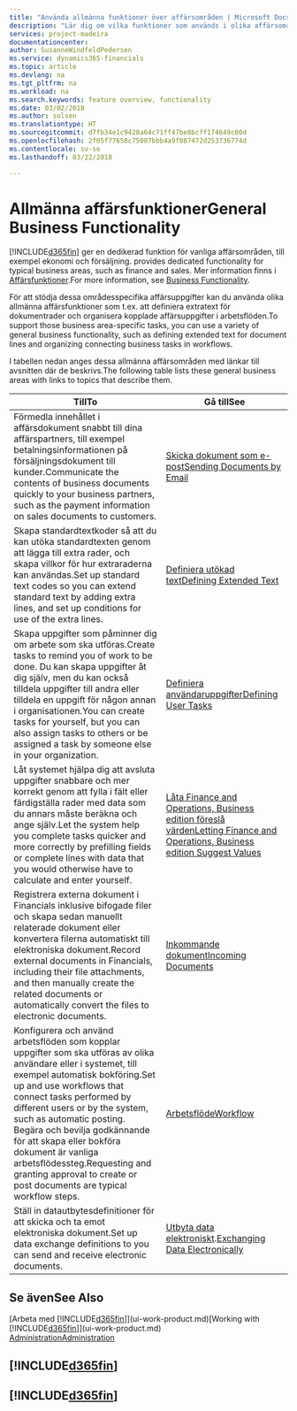 ```yaml
---
title: "Använda allmänna funktioner över affärsområden | Microsoft Docs"
description: "Lär dig om vilka funktioner som används i olika affärsområden i Finance and Operations, Business edition."
services: project-madeira
documentationcenter: 
author: SusanneWindfeldPedersen
ms.service: dynamics365-financials
ms.topic: article
ms.devlang: na
ms.tgt_pltfrm: na
ms.workload: na
ms.search.keywords: feature overview, functionality
ms.date: 03/02/2018
ms.author: solsen
ms.translationtype: HT
ms.sourcegitcommit: d7fb34e1c9428a64c71ff47be8bcff174649c00d
ms.openlocfilehash: 2f05f77658c75007bbb4a9f887472d253736774d
ms.contentlocale: sv-se
ms.lasthandoff: 03/22/2018

---
```

# <a name="general-business-functionality"></a><span data-ttu-id="aa5ee-103">Allmänna affärsfunktioner</span><span class="sxs-lookup"><span data-stu-id="aa5ee-103">General Business Functionality</span></span>
[!INCLUDE[d365fin](includes/d365fin_md.md)]<span data-ttu-id="aa5ee-104"> ger en dedikerad funktion för vanliga affärsområden, till exempel ekonomi och försäljning.</span><span class="sxs-lookup"><span data-stu-id="aa5ee-104"> provides dedicated functionality for typical business areas, such as finance and sales.</span></span> <span data-ttu-id="aa5ee-105">Mer information finns i [Affärsfunktioner](madeira-business-functionality.md).</span><span class="sxs-lookup"><span data-stu-id="aa5ee-105">For more information, see [Business Functionality](madeira-business-functionality.md).</span></span>

<span data-ttu-id="aa5ee-106">För att stödja dessa områdesspecifika affärsuppgifter kan du använda olika allmänna affärsfunktioner som t.ex. att definiera extratext för dokumentrader och organisera kopplade affärsuppgifter i arbetsflöden.</span><span class="sxs-lookup"><span data-stu-id="aa5ee-106">To support those business area-specific tasks, you can use a variety of general business functionality, such as defining extended text for document lines and organizing connecting business tasks in workflows.</span></span>

<span data-ttu-id="aa5ee-107">I tabellen nedan anges dessa allmänna affärsområden med länkar till avsnitten där de beskrivs.</span><span class="sxs-lookup"><span data-stu-id="aa5ee-107">The following table lists these general business areas with links to topics that describe them.</span></span>

| <span data-ttu-id="aa5ee-108">Till</span><span class="sxs-lookup"><span data-stu-id="aa5ee-108">To</span></span> | <span data-ttu-id="aa5ee-109">Gå till</span><span class="sxs-lookup"><span data-stu-id="aa5ee-109">See</span></span> |
| --- | --- |
| <span data-ttu-id="aa5ee-110">Förmedla innehållet i affärsdokument snabbt till dina affärspartners, till exempel betalningsinformationen på försäljningsdokument till kunder.</span><span class="sxs-lookup"><span data-stu-id="aa5ee-110">Communicate the contents of business documents quickly to your business partners, such as the payment information on sales documents to customers.</span></span> |[<span data-ttu-id="aa5ee-111">Skicka dokument som e-post</span><span class="sxs-lookup"><span data-stu-id="aa5ee-111">Sending Documents by Email</span></span>](ui-how-send-documents-email.md) |
| <span data-ttu-id="aa5ee-112">Skapa standardtextkoder så att du kan utöka standardtexten genom att lägga till extra rader, och skapa villkor för hur extraraderna kan användas.</span><span class="sxs-lookup"><span data-stu-id="aa5ee-112">Set up standard text codes so you can extend standard text by adding extra lines, and set up conditions for use of the extra lines.</span></span> |[<span data-ttu-id="aa5ee-113">Definiera utökad text</span><span class="sxs-lookup"><span data-stu-id="aa5ee-113">Defining Extended Text</span></span>](ui-how-define-ext-text.md) |
|<span data-ttu-id="aa5ee-114">Skapa uppgifter som påminner dig om arbete som ska utföras.</span><span class="sxs-lookup"><span data-stu-id="aa5ee-114">Create tasks to remind you of work to be done.</span></span> <span data-ttu-id="aa5ee-115">Du kan skapa uppgifter åt dig själv, men du kan också tilldela uppgifter till andra eller tilldela en uppgift för någon annan i organisationen.</span><span class="sxs-lookup"><span data-stu-id="aa5ee-115">You can create tasks for yourself, but you can also assign tasks to others or be assigned a task by someone else in your organization.</span></span>|[<span data-ttu-id="aa5ee-116">Definiera användaruppgifter</span><span class="sxs-lookup"><span data-stu-id="aa5ee-116">Defining User Tasks</span></span>](across-user-tasks.md)|
|<span data-ttu-id="aa5ee-117">Låt systemet hjälpa dig att avsluta uppgifter snabbare och mer korrekt genom att fylla i fält eller färdigställa rader med data som du annars måste beräkna och ange själv.</span><span class="sxs-lookup"><span data-stu-id="aa5ee-117">Let the system help you complete tasks quicker and more correctly by prefilling fields or complete lines with data that you would otherwise have to calculate and enter yourself.</span></span>|[<span data-ttu-id="aa5ee-118">Låta Finance and Operations, Business edition föreslå värden</span><span class="sxs-lookup"><span data-stu-id="aa5ee-118">Letting Finance and Operations, Business edition Suggest Values</span></span>](ui-let-system-suggest-values.md)|
|<span data-ttu-id="aa5ee-119">Registrera externa dokument i Financials inklusive bifogade filer och skapa sedan manuellt relaterade dokument eller konvertera filerna automatiskt till elektroniska dokument.</span><span class="sxs-lookup"><span data-stu-id="aa5ee-119">Record external documents in Financials, including their file attachments, and then manually create the related documents or automatically convert the files to electronic documents.</span></span>|[<span data-ttu-id="aa5ee-120">Inkommande dokument</span><span class="sxs-lookup"><span data-stu-id="aa5ee-120">Incoming Documents</span></span>](across-income-documents.md)|
|<span data-ttu-id="aa5ee-121">Konfigurera och använd arbetsflöden som kopplar uppgifter som ska utföras av olika användare eller i systemet, till exempel automatisk bokföring.</span><span class="sxs-lookup"><span data-stu-id="aa5ee-121">Set up and use workflows that connect tasks performed by different users or by the system, such as automatic posting.</span></span> <span data-ttu-id="aa5ee-122">Begära och bevilja godkännande för att skapa eller bokföra dokument är vanliga arbetsflödessteg.</span><span class="sxs-lookup"><span data-stu-id="aa5ee-122">Requesting and granting approval to create or post documents are typical workflow steps.</span></span>|[<span data-ttu-id="aa5ee-123">Arbetsflöde</span><span class="sxs-lookup"><span data-stu-id="aa5ee-123">Workflow</span></span>](across-workflow.md)|
| <span data-ttu-id="aa5ee-124">Ställ in datautbytesdefinitioner för att skicka och ta emot elektroniska dokument.</span><span class="sxs-lookup"><span data-stu-id="aa5ee-124">Set up data exchange definitions to you can send and receive electronic documents.</span></span> |<span data-ttu-id="aa5ee-125">[Utbyta data elektroniskt](across-data-exchange.md).</span><span class="sxs-lookup"><span data-stu-id="aa5ee-125">[Exchanging Data Electronically](across-data-exchange.md)</span></span> |

## <a name="see-also"></a><span data-ttu-id="aa5ee-126">Se även</span><span class="sxs-lookup"><span data-stu-id="aa5ee-126">See Also</span></span>
<span data-ttu-id="aa5ee-127">[Arbeta med [!INCLUDE[d365fin](includes/d365fin_md.md)]](ui-work-product.md)</span><span class="sxs-lookup"><span data-stu-id="aa5ee-127">[Working with [!INCLUDE[d365fin](includes/d365fin_md.md)]](ui-work-product.md)</span></span>  
[<span data-ttu-id="aa5ee-128">Administration</span><span class="sxs-lookup"><span data-stu-id="aa5ee-128">Administration</span></span>](admin-setup-and-administration.md)

## [!INCLUDE[d365fin](includes/free_trial_md.md)]  
## [!INCLUDE[d365fin](includes/training_link_md.md)]

